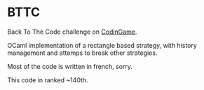 # BTTC
Back To The Code challenge on [CodinGame](https://www.codingame.com/multiplayer/bot-programming/back-to-the-code).

OCaml implementation of a rectangle based strategy, with history management and attemps to break other strategies.

Most of the code is written in french, sorry.

This code in ranked ~140th.
